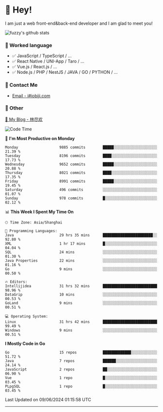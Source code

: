 # 👋 Hey!

I am just a web front-end&back-end developer and I am glad to meet you!

![fuzzy's github stats](https://github-readme-stats.vercel.app/api?username=JaydenForYou&&show_icons=true&&title_color=1abc9c&&icon_color=1abc9c)


### 📝 Worked language

- ✅ JavaScript / TypeScript / ...
- ✅ React Native / UNI-App / Taro / ...
- ✅ Vue.js / React.js / ...
- ✅ Node.js / PHP / NestJS / JAVA / GO / PYTHON / ...

### 📮 Contact Me

- [Email - i#iobiji.com](mailto:i@iobiji.com)


### 🤪 Other

[📌 My Blog - 林尽欢](https://iobiji.com)

<!--START_SECTION:waka-->
![Code Time](http://img.shields.io/badge/Code%20Time-685%20hrs%2019%20mins-blue)

📅 **I'm Most Productive on Monday** 

```text
Monday                   9885 commits        █████░░░░░░░░░░░░░░░░░░░░   21.39 % 
Tuesday                  8196 commits        ████░░░░░░░░░░░░░░░░░░░░░   17.73 % 
Wednesday                9652 commits        █████░░░░░░░░░░░░░░░░░░░░   20.88 % 
Thursday                 8021 commits        ████░░░░░░░░░░░░░░░░░░░░░   17.35 % 
Friday                   8991 commits        █████░░░░░░░░░░░░░░░░░░░░   19.45 % 
Saturday                 496 commits         ░░░░░░░░░░░░░░░░░░░░░░░░░   01.07 % 
Sunday                   978 commits         █░░░░░░░░░░░░░░░░░░░░░░░░   02.12 % 
```


📊 **This Week I Spent My Time On** 

```text
🕑︎ Time Zone: Asia/Shanghai

💬 Programming Languages: 
Java                     29 hrs 35 mins      ███████████████████████░░   92.80 % 
XML                      1 hr 17 mins        █░░░░░░░░░░░░░░░░░░░░░░░░   04.04 % 
SQL                      24 mins             ░░░░░░░░░░░░░░░░░░░░░░░░░   01.30 % 
Java Properties          22 mins             ░░░░░░░░░░░░░░░░░░░░░░░░░   01.16 % 
Go                       9 mins              ░░░░░░░░░░░░░░░░░░░░░░░░░   00.50 % 

🔥 Editors: 
Intellijidea             31 hrs 32 mins      █████████████████████████   98.96 % 
DataGrip                 10 mins             ░░░░░░░░░░░░░░░░░░░░░░░░░   00.53 % 
GoLand                   9 mins              ░░░░░░░░░░░░░░░░░░░░░░░░░   00.51 % 

💻 Operating System: 
Linux                    31 hrs 42 mins      █████████████████████████   99.49 % 
Windows                  9 mins              ░░░░░░░░░░░░░░░░░░░░░░░░░   00.51 % 
```

**I Mostly Code in Go** 

```text
Go                       15 repos            █████████████░░░░░░░░░░░░   51.72 % 
Java                     7 repos             ██████░░░░░░░░░░░░░░░░░░░   24.14 % 
JavaScript               2 repos             ██░░░░░░░░░░░░░░░░░░░░░░░   06.90 % 
Vue                      1 repo              █░░░░░░░░░░░░░░░░░░░░░░░░   03.45 % 
PLpgSQL                  1 repo              █░░░░░░░░░░░░░░░░░░░░░░░░   03.45 % 
```




 Last Updated on 09/06/2024 01:15:58 UTC
<!--END_SECTION:waka-->
---

